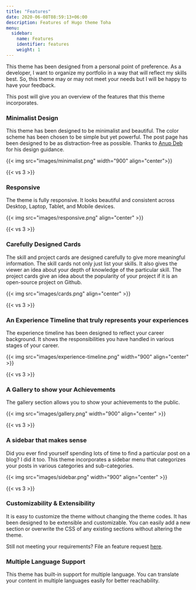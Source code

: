 ```yaml
---
title: "Features"
date: 2020-06-08T08:59:13+06:00
description: Features of Hugo theme Toha
menu:
  sidebar:
    name: Features
    identifier: features
    weight: 1
---
```


This theme has been designed from a personal point of preference. As a developer, I want to organize my portfolio in a way that will reflect my skills best. So, this theme may or may not meet your needs but I will be happy to have your feedback.

This post will give you an overview of the features that this theme incorporates.

### Minimalist Design

This theme has been designed to be minimalist and beautiful. The color scheme has been chosen to be simple but yet powerful. The post page has been designed to be as distraction-free as possible. Thanks to [Anup Deb](https://dribbble.com/anupdeb) for his design guidance.

{{< img src="images/minimalist.png" width="900" align="center">}}

{{< vs 3 >}}

### Responsive

The theme is fully responsive. It looks beautiful and consistent across Desktop, Laptop, Tablet, and Mobile devices.

{{< img src="images/responsive.png" align="center" >}}

{{< vs 3 >}}

### Carefully Designed Cards

The skill and project cards are designed carefully to give more meaningful information. The skill cards not only just list your skills. It also gives the viewer an idea about your depth of knowledge of the particular skill. The project cards give an idea about the popularity of your project if it is an open-source project on Github.

{{< img src="images/cards.png" align="center" >}}

{{< vs 3 >}}

### An Experience Timeline that truly represents your experiences

The experience timeline has been designed to reflect your career background. It shows the responsibilities you have handled in various stages of your career.

{{< img src="images/experience-timeline.png" width="900" align="center" >}}

{{< vs 3 >}}

### A Gallery to show your Achievements

The gallery section allows you to show your achievements to the public.

{{< img src="images/gallery.png" width="900" align="center" >}}

{{< vs 3 >}}

### A sidebar that makes sense

Did you ever find yourself spending lots of time to find a particular post on a blog? I did it too. This theme incorporates a sidebar menu that categorizes your posts in various categories and sub-categories.

{{< img src="images/sidebar.png" width="900" align="center" >}}

{{< vs 3 >}}

### Customizability & Extensibility

It is easy to customize the theme without changing the theme codes. It has been designed to be extensible and customizable. You can easily add a new section or overwrite the CSS of any existing sections without altering the theme.

Still not meeting your requirements? File an feature request [here](https://github.com/hossainemruz/toha).

### Multiple Language Support

This theme has built-in support for multiple language. You can translate your content in multiple languages easily for better reachability.
